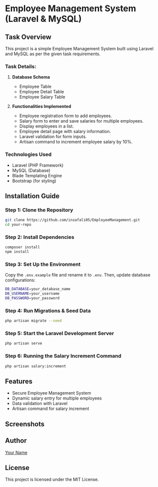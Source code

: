 # Employee Management System (Laravel & MySQL)

## Task Overview

This project is a simple Employee Management System built using Laravel and MySQL as per the given task requirements.

### Task Details:

1. **Database Schema**

    - Employee Table
    - Employee Detail Table
    - Employee Salary Table

2. **Functionalities Implemented**
    - Employee registration form to add employees.
    - Salary form to enter and save salaries for multiple employees.
    - Display employees in a list.
    - Employee detail page with salary information.
    - Laravel validation for form inputs.
    - Artisan command to increment employee salary by 10%.

### Technologies Used

-   Laravel (PHP Framework)
-   MySQL (Database)
-   Blade Templating Engine
-   Bootstrap (for styling)

## Installation Guide

### Step 1: Clone the Repository

```bash
git clone https://github.com/insafali05/EmployeeManagement.git
cd your-repo
```

### Step 2: Install Dependencies

```bash
composer install
npm install
```

### Step 3: Set Up the Environment

Copy the `.env.example` file and rename it to `.env`. Then, update database configurations:

```bash
DB_DATABASE=your_database_name
DB_USERNAME=your_username
DB_PASSWORD=your_password
```

### Step 4: Run Migrations & Seed Data

```bash
php artisan migrate --seed
```

### Step 5: Start the Laravel Development Server

```bash
php artisan serve
```

### Step 6: Running the Salary Increment Command

```bash
php artisan salary:increment
```

## Features

-   Secure Employee Management System
-   Dynamic salary entry for multiple employees
-   Data validation with Laravel
-   Artisan command for salary increment

## Screenshots

## Author

[Your Name](https://github.com/your-username)

## License

This project is licensed under the MIT License.
